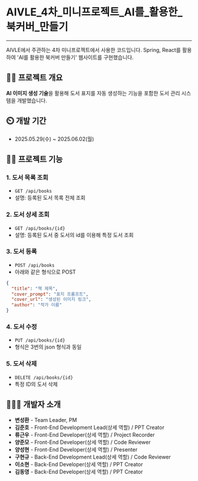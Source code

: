 # AIVLE_4차_미니프로젝트_AI를_활용한_북커버_만들기
-----
AIVLE에서 주관하는 4차 미니프로젝트에서 사용한 코드입니다. Spring, React를 활용하여 'AI를 활용한 북커버 만들기' 웹사이트를 구현했습니다.

👨‍🏫 프로젝트 개요
---
**AI 이미지 생성 기술**을 활용해 도서 표지를 자동 생성하는 기능을 포함한 도서 관리 시스템을 개발했습니다.

⏲️ 개발 기간
---
- 2025.05.29(수) ~ 2025.06.02(월)

🙋‍♀️ 프로젝트 기능
---
### 1. 도서 목록 조회

- `GET /api/books`
- 설명: 등록된 도서 목록 전체 조회

### 2. 도서 상세 조회

- `GET /api/books/{id}`
- 설명: 등록된 도서 중 도서의 id를 이용해 특정 도서 조회

### 3. 도서 등록

- `POST /api/books`  
- 아래와 같은 형식으로 POST
```json
{
  "title": "책 제목",
  "cover_prompt": "표지 프롬프트",
  "cover_url": "생성된 이미지 링크",
  "author": "작가 이름"
}
```
### 4. 도서 수정

- `PUT /api/books/{id}`
- 형식은 3번의 json 형식과 동일

### 5. 도서 삭제

- `DELETE /api/books/{id}`
- 특정 ID의 도서 삭제

🧑‍🤝‍🧑 개발자 소개
---
- **변성환** - Team Leader, PM
- **김준호** - Front-End Development Lead(상세 역할) / PPT Creator
- **류근우** - Front-End Developer(상세 역할) / Project Recorder
- **양준모** - Front-End Developer(상세 역할) / Code Reviewer
- **양성현** - Front-End Developer(상세 역할) / Presenter
- **구현규** - Back-End Development Lead(상세 역할) / Code Reviewer
- **이소현** - Back-End Developer(상세 역할) / PPT Creator
- **김동영** - Back-End Developer(상세 역할) / PPT Creator
